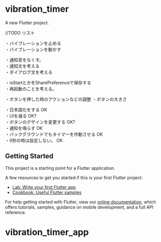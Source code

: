 # vibration_timer

A new Flutter project.

//TODO リスト

・バイブレーションを止める  
・バイブレーションを動かす  

・通知音をなくす。  
・通知文を考える  
・ダイアログ文を考える  

・isStartとかをSharePreferenceで保存する  
・再起動のことを考える。  

・ボタンを押した時のアクションなどの調整
・ボタンの大きさ     

・日本語化をする  OK  
・UIを凝る OK?  
・ボタンのデザインを変更する OK?  
・通知を鳴らす OK  
・バックグラウンドでもタイマーを作動させる  OK  
・0秒の時は設定しない。  OK  



## Getting Started

This project is a starting point for a Flutter application.

A few resources to get you started if this is your first Flutter project:

- [Lab: Write your first Flutter app](https://flutter.dev/docs/get-started/codelab)
- [Cookbook: Useful Flutter samples](https://flutter.dev/docs/cookbook)

For help getting started with Flutter, view our
[online documentation](https://flutter.dev/docs), which offers tutorials,
samples, guidance on mobile development, and a full API reference.
# vibration_timer_app


